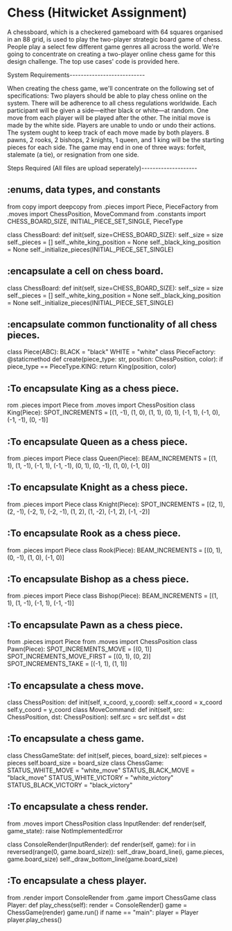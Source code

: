 # Chess (Hitwicket Assignment)

A chessboard, which is a checkered gameboard with 64 squares organised in an 88 grid, is used to play the two-player strategic board game of chess. People play a select few different game genres all across the world. We're going to concentrate on creating a two-player online chess game for this design challenge. The top use cases' code is provided here.

System Requirements---------------------------

When creating the chess game, we'll concentrate on the following set of specifications:
Two players should be able to play chess online on the system. There will be adherence to all chess regulations worldwide. Each participant will be given a side—either black or white—at random. One move from each player will be played after the other. The initial move is made by the white side. Players are unable to undo or undo their actions. The system ought to keep track of each move made by both players. 8 pawns, 2 rooks, 2 bishops, 2 knights, 1 queen, and 1 king will be the starting pieces for each side. The game may end in one of three ways: forfeit, stalemate (a tie), or resignation from one side.

Steps Required (All files are upload seperately)--------------------

## :enums, data types, and constants

 from copy import deepcopy from .pieces import Piece, PieceFactory from .moves import ChessPosition, MoveCommand from .constants import CHESS_BOARD_SIZE, INITIAL_PIECE_SET_SINGLE, PieceType

 class ChessBoard: def init(self, size=CHESS_BOARD_SIZE): self._size = size self._pieces = [] self._white_king_position = None self._black_king_position = None self._initialize_pieces(INITIAL_PIECE_SET_SINGLE)

## :encapsulate a cell on chess board.

class ChessBoard: def init(self, size=CHESS_BOARD_SIZE): self._size = size self._pieces = [] self._white_king_position = None self._black_king_position = None self._initialize_pieces(INITIAL_PIECE_SET_SINGLE)

## :encapsulate common functionality of all chess pieces.

class Piece(ABC): BLACK = "black" WHITE = "white"
class PieceFactory: @staticmethod def create(piece_type: str, position: ChessPosition, color): 
if piece_type == PieceType.KING: return King(position, color)

## :To encapsulate King as a chess piece.

rom .pieces import Piece from .moves import ChessPosition
class King(Piece): SPOT_INCREMENTS = [(1, -1), (1, 0), (1, 1), (0, 1), (-1, 1), (-1, 0), (-1, -1), (0, -1)]

## :To encapsulate Queen as a chess piece.

from .pieces import Piece
class Queen(Piece): BEAM_INCREMENTS = [(1, 1), (1, -1), (-1, 1), (-1, -1), (0, 1), (0, -1), (1, 0), (-1, 0)]

## :To encapsulate Knight as a chess piece.

from .pieces import Piece
 class Knight(Piece): SPOT_INCREMENTS = [(2, 1), (2, -1), (-2, 1), (-2, -1), (1, 2), (1, -2), (-1, 2), (-1, -2)]

## :To encapsulate Rook as a chess piece.

from .pieces import Piece
class Rook(Piece): BEAM_INCREMENTS = [(0, 1), (0, -1), (1, 0), (-1, 0)]

## :To encapsulate Bishop as a chess piece.

from .pieces import Piece
class Bishop(Piece): BEAM_INCREMENTS = [(1, 1), (1, -1), (-1, 1), (-1, -1)]

## :To encapsulate Pawn as a chess piece.

from .pieces import Piece from .moves import ChessPosition
class Pawn(Piece): SPOT_INCREMENTS_MOVE = [(0, 1)] SPOT_INCREMENTS_MOVE_FIRST = [(0, 1), (0, 2)] SPOT_INCREMENTS_TAKE = [(-1, 1), (1, 1)]

## :To encapsulate a chess move.

class ChessPosition: def init(self, x_coord, y_coord): self.x_coord = x_coord self.y_coord = y_coord
class MoveCommand: def init(self, src: ChessPosition, dst: ChessPosition): self.src = src self.dst = dst

## :To encapsulate a chess game.

class ChessGameState: def init(self, pieces, board_size): self.pieces = pieces self.board_size = board_size
class ChessGame: STATUS_WHITE_MOVE = "white_move" STATUS_BLACK_MOVE = "black_move" STATUS_WHITE_VICTORY = "white_victory" STATUS_BLACK_VICTORY = "black_victory"

## :To encapsulate a chess render.

 from .moves import ChessPosition
 class InputRender: def render(self, game_state): raise NotImplementedError

class ConsoleRender(InputRender): def render(self, game): for i in reversed(range(0, game.board_size)): self._draw_board_line(i, game.pieces, game.board_size) self._draw_bottom_line(game.board_size)

## :To encapsulate a chess player.

 from .render import ConsoleRender from .game import ChessGame
 class Player: def play_chess(self): render = ConsoleRender() game = ChessGame(render) game.run()
 if name == "main": player = Player player.play_chess()

